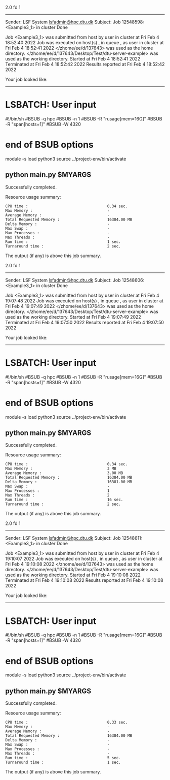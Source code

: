 2.0 fd 1

------------------------------------------------------------
Sender: LSF System <lsfadmin@hpc.dtu.dk>
Subject: Job 12548598: <Example3_1> in cluster <dcc> Done

Job <Example3_1> was submitted from host <n-62-27-17> by user <s183905> in cluster <dcc> at Fri Feb  4 18:52:40 2022
Job was executed on host(s) <n-62-31-21>, in queue <hpc>, as user <s183905> in cluster <dcc> at Fri Feb  4 18:52:41 2022
</zhome/ee/d/137643> was used as the home directory.
</zhome/ee/d/137643/Desktop/Test/dtu-server-example> was used as the working directory.
Started at Fri Feb  4 18:52:41 2022
Terminated at Fri Feb  4 18:52:42 2022
Results reported at Fri Feb  4 18:52:42 2022

Your job looked like:

------------------------------------------------------------
# LSBATCH: User input
#!/bin/sh
#BSUB -q hpc
#BSUB -n 1
#BSUB -R "rusage[mem=16G]"
#BSUB -R "span[hosts=1]"
#BSUB -W 4320
# end of BSUB options
module -s load python3
source ../project-env/bin/activate

python main.py $MYARGS
------------------------------------------------------------

Successfully completed.

Resource usage summary:

    CPU time :                                   0.34 sec.
    Max Memory :                                 -
    Average Memory :                             -
    Total Requested Memory :                     16384.00 MB
    Delta Memory :                               -
    Max Swap :                                   -
    Max Processes :                              -
    Max Threads :                                -
    Run time :                                   1 sec.
    Turnaround time :                            2 sec.

The output (if any) is above this job summary.

2.0 fd 1

------------------------------------------------------------
Sender: LSF System <lsfadmin@hpc.dtu.dk>
Subject: Job 12548606: <Example3_1> in cluster <dcc> Done

Job <Example3_1> was submitted from host <n-62-30-3> by user <s183905> in cluster <dcc> at Fri Feb  4 19:07:48 2022
Job was executed on host(s) <n-62-31-21>, in queue <hpc>, as user <s183905> in cluster <dcc> at Fri Feb  4 19:07:49 2022
</zhome/ee/d/137643> was used as the home directory.
</zhome/ee/d/137643/Desktop/Test/dtu-server-example> was used as the working directory.
Started at Fri Feb  4 19:07:49 2022
Terminated at Fri Feb  4 19:07:50 2022
Results reported at Fri Feb  4 19:07:50 2022

Your job looked like:

------------------------------------------------------------
# LSBATCH: User input
#!/bin/sh
#BSUB -q hpc
#BSUB -n 1
#BSUB -R "rusage[mem=16G]"
#BSUB -R "span[hosts=1]"
#BSUB -W 4320
# end of BSUB options
module -s load python3
source ../project-env/bin/activate

python main.py $MYARGS
------------------------------------------------------------

Successfully completed.

Resource usage summary:

    CPU time :                                   0.34 sec.
    Max Memory :                                 3 MB
    Average Memory :                             3.00 MB
    Total Requested Memory :                     16384.00 MB
    Delta Memory :                               16381.00 MB
    Max Swap :                                   -
    Max Processes :                              1
    Max Threads :                                2
    Run time :                                   16 sec.
    Turnaround time :                            2 sec.

The output (if any) is above this job summary.

2.0 fd 1

------------------------------------------------------------
Sender: LSF System <lsfadmin@hpc.dtu.dk>
Subject: Job 12548611: <Example3_1> in cluster <dcc> Done

Job <Example3_1> was submitted from host <n-62-30-3> by user <s183905> in cluster <dcc> at Fri Feb  4 19:10:07 2022
Job was executed on host(s) <n-62-31-21>, in queue <hpc>, as user <s183905> in cluster <dcc> at Fri Feb  4 19:10:08 2022
</zhome/ee/d/137643> was used as the home directory.
</zhome/ee/d/137643/Desktop/Test/dtu-server-example> was used as the working directory.
Started at Fri Feb  4 19:10:08 2022
Terminated at Fri Feb  4 19:10:08 2022
Results reported at Fri Feb  4 19:10:08 2022

Your job looked like:

------------------------------------------------------------
# LSBATCH: User input
#!/bin/sh
#BSUB -q hpc
#BSUB -n 1
#BSUB -R "rusage[mem=16G]"
#BSUB -R "span[hosts=1]"
#BSUB -W 4320
# end of BSUB options
module -s load python3
source ../project-env/bin/activate

python main.py $MYARGS
------------------------------------------------------------

Successfully completed.

Resource usage summary:

    CPU time :                                   0.33 sec.
    Max Memory :                                 -
    Average Memory :                             -
    Total Requested Memory :                     16384.00 MB
    Delta Memory :                               -
    Max Swap :                                   -
    Max Processes :                              -
    Max Threads :                                -
    Run time :                                   5 sec.
    Turnaround time :                            1 sec.

The output (if any) is above this job summary.

